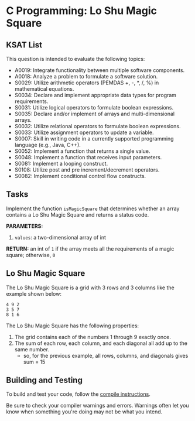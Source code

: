 # C Programming: Lo Shu Magic Square
## KSAT List
This question is intended to evaluate the following topics:
- A0019: Integrate functionality between multiple software components.
- A0018: Analyze a problem to formulate a software solution.
- S0029: Utilize arithmetic operators (PEMDAS +, -, *, /, %) in mathematical equations.
- S0034: Declare and implement appropriate data types for program requirements.
- S0031: Utilize logical operators to formulate boolean expressions.
- S0035: Declare and/or implement of arrays and multi-dimensional arrays.
- S0032: Utilize relational operators to formulate boolean expressions.
- S0033: Utilize assignment operators to update a variable.
- S0007: Skill in writing code in a currently supported programming language (e.g., Java, C++).
- S0052: Implement a function that returns a single value.
- S0048: Implement a function that receives input parameters.
- S0081: Implement a looping construct.
- S0108: Utilize post and pre increment/decrement operators.
- S0082: Implement conditional control flow constructs.

## Tasks
Implement the function `isMagicSquare` that determines whether an array contains a Lo Shu Magic Square and returns a 
status code.

**PARAMETERS:**
1. `values`: a two-dimensional array of int

**RETURN:** an int of `1` if the array meets all the requirements of a magic square; otherwise, `0`

## Lo Shu Magic Square
The Lo Shu Magic Square is a grid with 3 rows and 3 columns like the example shown below:

```text
4 9 2
3 5 7
8 1 6
```

The Lo Shu Magic Square has the following properties:

1. The grid contains each of the numbers 1 through 9 exactly once.
2. The sum of each row, each column, and each diagonal all add up to the same number.
   - so, for the previous example, all rows, columns, and diagonals gives sum = 15

## Building and Testing
To build and test your code, follow the [compile instructions](https://gitlab.com/90cos/cyv/cyber-capability-developer-ccd/ccd-master-question-file/-/blob/master/performance/exam_files/compile-instructions.md).

Be sure to check your compiler warnings and errors. Warnings often let you know when something you're doing may not be
what you intend.
